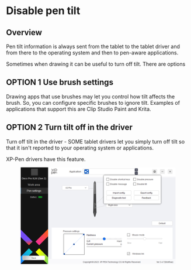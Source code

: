 # Disable pen tilt

## Overview

Pen tilt information is always sent from the tablet to the tablet driver and from there to the operating system and then to pen-aware applications.

Sometimes when drawing it can be useful to turn off tilt. There are options

## **OPTION 1 Use brush settings**

Drawing apps that use brushes may let you control how tilt affects the brush. So, you can configure specific brushes to ignore tilt. Examples of applications that support this are Clip Studio Paint and Krita.

## **OPTION 2 Turn tilt off in the driver**

Turn off tilt in the driver - SOME tablet drivers let you simply turn off tilt so that it isn't reported to your operating system or applications.

XP-Pen drivers have this feature.

<div align="left">

<figure><img src="../.gitbook/assets/image (432).png" alt="" width="563"><figcaption></figcaption></figure>

</div>
